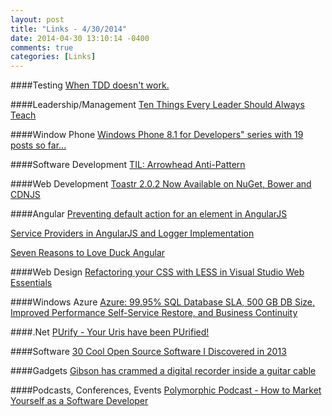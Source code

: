 ```yaml
---
layout: post
title: "Links - 4/30/2014"
date: 2014-04-30 13:10:14 -0400
comments: true
categories: [Links]
---
```


####Testing
[When TDD doesn't work.](http://ht.ly/wkapl)


####Leadership/Management
[Ten Things Every Leader Should Always Teach](http://www.leadersbeacon.com/ten-things-every-leader-always-teaching/)

####Window Phone
[Windows Phone 8.1 for Developers" series with 19 posts so far...](http://coolthingoftheday.blogspot.co.uk/2014/04/phone-81-for-developers-series-with-19.html)

####Software Development
[TIL: Arrowhead Anti-Pattern](http://frazzleddad.blogspot.com/2014/04/til-arrowhead-anti-pattern.html)


####Web Development
[Toastr 2.0.2 Now Available on NuGet, Bower and CDNJS](http://www.johnpapa.net/toastr-2-0-2-now-available-on-nuget-bower-and-cdnjs/)


####Angular
[Preventing default action for an element in AngularJS](http://blog.falafel.com/Blogs/venkatakoppaka/venkata-koppaka/2014/04/28/preventing-default-action-for-an-element-in-angularjs)

[Service Providers in AngularJS and Logger Implementation](http://www.webdeveasy.com/service-providers-in-angularjs-and-logger-implementation/)

[Seven Reasons to Love Duck Angular](http://kylehodgson.com/2014/04/29/seven-reasons-to-love-duck-angular/)


####Web Design
[Refactoring your CSS with LESS in Visual Studio Web Essentials](http://blogs.msdn.com/b/cdndevs/archive/2014/04/29/refactoring-your-css-with-less-in-visual-studio-web-essentials.aspx)


####Windows Azure
[Azure: 99.95% SQL Database SLA, 500 GB DB Size, Improved Performance Self-Service Restore, and Business Continuity](http://weblogs.asp.net/scottgu/archive/2014/04/29/azure-99-95-sql-database-sla-500-gb-db-size-improved-performance-self-service-restore-and-business-continuity.aspx)


####.Net
[PUrify - Your Uris have been PUrified!](https://github.com/Purify-net/PUrify)


####Software
[30 Cool Open Source Software I Discovered in 2013](http://www.cyberciti.biz/open-source/30-cool-best-open-source-softwares-of-2013/)


####Gadgets
[Gibson has crammed a digital recorder inside a guitar cable](http://www.engadget.com/2014/04/29/gibson-memory-cable/?ncid=rss_truncated)


####Podcasts, Conferences, Events
[Polymorphic Podcast - How to Market Yourself as a Software Developer](http://polymorphicpodcast.com/shows/market)
